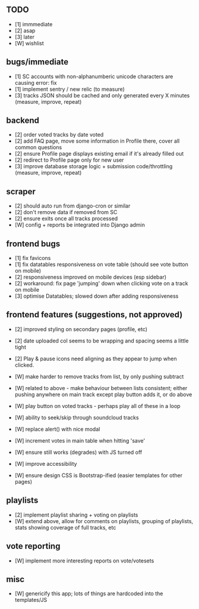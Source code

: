 ## TODO

  * [1] immmediate
  * [2] asap
  * [3] later
  * [W] wishlist

## bugs/immediate
 
  * [1] SC accounts with non-alphanumberic unicode characters are causing error: fix
  * [1] implement sentry / new relic (to measure)
  * [3] tracks JSON should be cached and only generated every X minutes (measure, improve, repeat)


## backend

  * [2] order voted tracks by date voted
  * [2] add FAQ page, move some information in Profile there, cover all common questions
  * [2] ensure Profile page displays existing email if it's already filled out
  * [2] redirect to Profile page only for new user
  * [3] improve database storage logic + submission code/throttling (measure, improve, repeat)

    
## scraper

  * [2] should auto run from django-cron or similar
  * [2] don't remove data if removed from SC
  * [2] ensure exits once all tracks processed
  * [W] config + reports be integrated into Django admin 
   
   
## frontend bugs

  * [1] fix favicons
  * [1] fix datatables responsiveness on vote table (should see vote button on mobile)
  * [2] responsiveness improved on mobile devices (esp sidebar)
  * [2] workaround: fix page 'jumping' down when clicking vote on a track on mobile
  * [3] optimise Datatables; slowed down after adding responsiveness



## frontend features (suggestions, not approved)
  
  * [2] improved styling on secondary pages (profile, etc)
  * [2] date uploaded col seems to be wrapping and spacing seems a little tight
  * [2] Play & pause icons need aligning as they appear to jump when clicked. 
  
  * [W] make harder to remove tracks from list, by only pushing subtract
  * [W] related to above - make behaviour between lists consistent; either pushing anywhere on main track except play button adds it, or do above
  * [W] play button on voted tracks - perhaps play all of these in a loop
  
  * [W] ability to seek/skip through soundcloud tracks   
  * [W] replace alert() with nice modal
  * [W] increment votes in main table when hitting 'save'
  * [W] ensure still works (degrades) with JS turned off
  * [W] improve accessibility
  * [W] ensure design CSS is Bootstrap-ified (easier templates for other pages)


## playlists

  * [2] implement playlist sharing + voting on playlists
  * [W] extend above, allow for comments on playlists, grouping of playlists, stats showing coverage of full tracks, etc

  
## vote reporting
  
  * [W] implement more interesting reports on vote/votesets
  
  
## misc
  
  * [W] genericify this app; lots of things are hardcoded into the templates/JS
  

  
  
